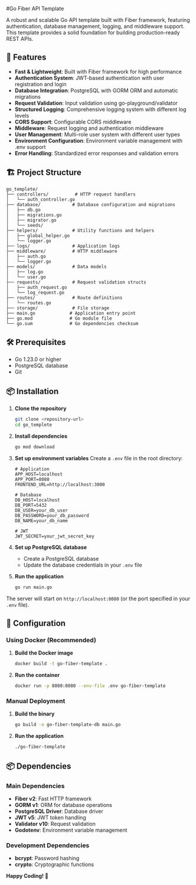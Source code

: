 #Go Fiber API Template

A robust and scalable Go API template built with Fiber framework, featuring authentication, database management, logging, and middleware support. This template provides a solid foundation for building production-ready REST APIs.

## 🚀 Features

- **Fast & Lightweight**: Built with Fiber framework for high performance
- **Authentication System**: JWT-based authentication with user registration and login
- **Database Integration**: PostgreSQL with GORM ORM and automatic migrations
- **Request Validation**: Input validation using go-playground/validator
- **Structured Logging**: Comprehensive logging system with different log levels
- **CORS Support**: Configurable CORS middleware
- **Middleware**: Request logging and authentication middleware
- **User Management**: Multi-role user system with different user types
- **Environment Configuration**: Environment variable management with .env support
- **Error Handling**: Standardized error responses and validation errors

## 🏗️ Project Structure

```
go_templete/
├── controllers/          # HTTP request handlers
│   └── auth_controller.go
├── database/            # Database configuration and migrations
│   ├── db.go
│   ├── migrations.go
│   ├── migrator.go
│   └── seeds/
├── helpers/             # Utility functions and helpers
│   ├── global_helper.go
│   └── logger.go
├── logs/                # Application logs
├── middleware/          # HTTP middleware
│   ├── auth.go
│   └── logger.go
├── models/              # Data models
│   ├── log.go
│   └── user.go
├── requests/            # Request validation structs
│   ├── auth_request.go
│   └── log_request.go
├── routes/              # Route definitions
│   └── routes.go
├── storage/             # File storage
├── main.go             # Application entry point
├── go.mod              # Go module file
└── go.sum              # Go dependencies checksum
```

## 🛠️ Prerequisites

- Go 1.23.0 or higher
- PostgreSQL database
- Git

## 📦 Installation

1. **Clone the repository**
   ```bash
   git clone <repository-url>
   cd go_templete
   ```

2. **Install dependencies**
   ```bash
   go mod download
   ```

3. **Set up environment variables**
   Create a `.env` file in the root directory:
   ```env
   # Application
   APP_HOST=localhost
   APP_PORT=8080
   FRONTEND_URL=http://localhost:3000

   # Database
   DB_HOST=localhost
   DB_PORT=5432
   DB_USER=your_db_user
   DB_PASSWORD=your_db_password
   DB_NAME=your_db_name

   # JWT
   JWT_SECRET=your_jwt_secret_key
   ```

4. **Set up PostgreSQL database**
   - Create a PostgreSQL database
   - Update the database credentials in your `.env` file

5. **Run the application**
   ```bash
   go run main.go
   ```

The server will start on `http://localhost:8080` (or the port specified in your `.env` file).

## 🔧 Configuration

### Using Docker (Recommended)

1. **Build the Docker image**
   ```bash
   docker build -t go-fiber-template .
   ```

2. **Run the container**
   ```bash
   docker run -p 8080:8080 --env-file .env go-fiber-template
   ```

### Manual Deployment

1. **Build the binary**
   ```bash
   go build -o go-fiber-template-db main.go
   ```

2. **Run the application**
   ```bash
   ./go-fiber-template
   ```

## 📦 Dependencies

### Main Dependencies
- **Fiber v2**: Fast HTTP framework
- **GORM v1**: ORM for database operations
- **PostgreSQL Driver**: Database driver
- **JWT v5**: JWT token handling
- **Validator v10**: Request validation
- **Godotenv**: Environment variable management

### Development Dependencies
- **bcrypt**: Password hashing
- **crypto**: Cryptographic functions

**Happy Coding! 🎉**
